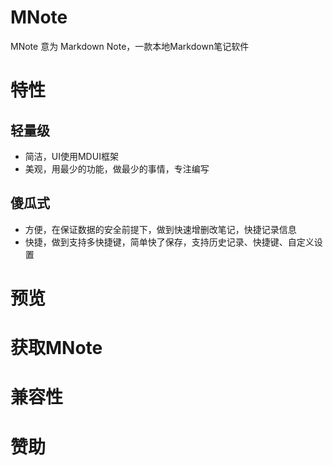 # MNote
MNote 意为 Markdown Note，一款本地Markdown笔记软件

# 特性
## 轻量级
- 简洁，UI使用MDUI框架
- 美观，用最少的功能，做最少的事情，专注编写

## 傻瓜式
- 方便，在保证数据的安全前提下，做到快速增删改笔记，快捷记录信息
- 快捷，做到支持多快捷键，简单快了保存，支持历史记录、快捷键、自定义设置

# 预览


# 获取MNote


# 兼容性


# 赞助
